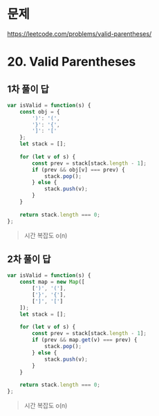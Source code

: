 # 문제
https://leetcode.com/problems/valid-parentheses/

# 20. Valid Parentheses

## 1차 풀이 답
``` javascript
var isValid = function(s) {
    const obj = {
        ')': '(',
        '}': '{',
        ']': '['
    };
    let stack = [];
    
    for (let v of s) {
        const prev = stack[stack.length - 1];
        if (prev && obj[v] === prev) {
            stack.pop();
        } else {
            stack.push(v);
        }
    }
    
    return stack.length === 0;  
};
```
> 시간 복잡도 o(n)

## 2차 풀이 답
``` javascript
var isValid = function(s) {
    const map = new Map([
        [')', '('],
        ['}', '{'],
        [']', '[']
    ]);
    let stack = [];
    
    for (let v of s) {
        const prev = stack[stack.length - 1];
        if (prev && map.get(v) === prev) {
            stack.pop();
        } else {
            stack.push(v);
        }
    }
    
    return stack.length === 0;
};
```
> 시간 복잡도 o(n)


